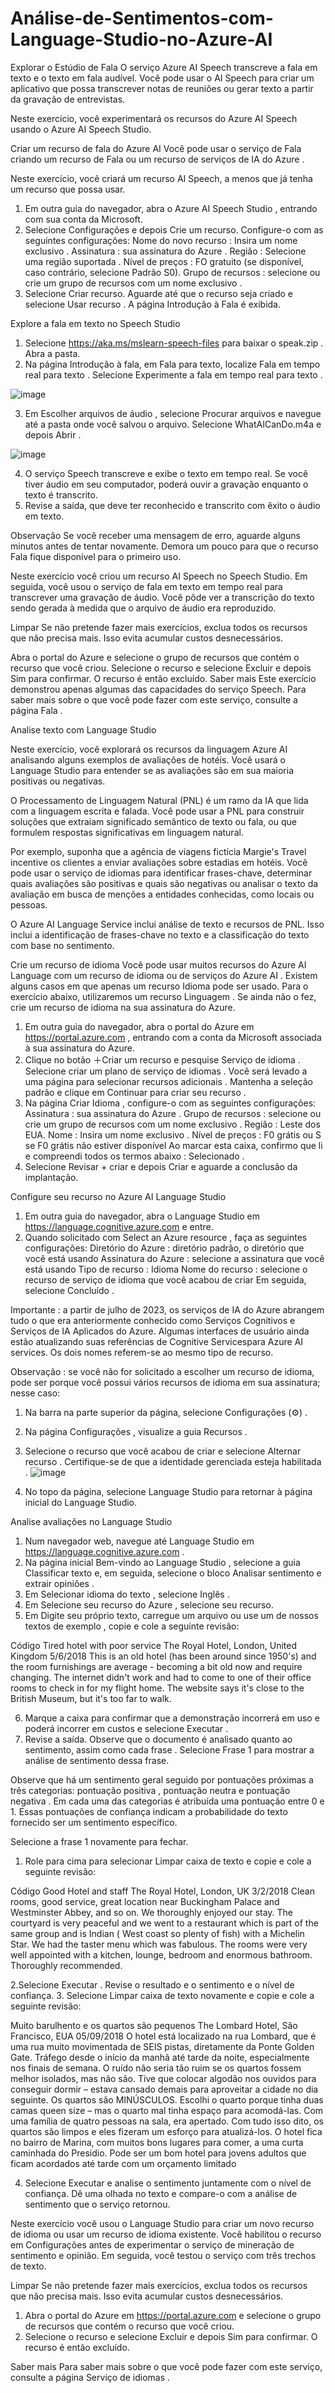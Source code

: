 # Análise-de-Sentimentos-com-Language-Studio-no-Azure-AI

Explorar o Estúdio de Fala
O serviço Azure AI Speech transcreve a fala em texto e o texto em fala audível. Você pode usar o AI Speech para criar um aplicativo que possa transcrever notas de reuniões ou gerar texto a partir da gravação de entrevistas.

Neste exercício, você experimentará os recursos do Azure AI Speech usando o Azure AI Speech Studio.

Criar um recurso de fala do Azure AI
Você pode usar o serviço de Fala criando um recurso de Fala ou um recurso de serviços de IA do Azure .

Neste exercício, você criará um recurso AI Speech, a menos que já tenha um recurso que possa usar.

1. Em outra guia do navegador, abra o Azure AI Speech Studio , entrando com sua conta da Microsoft.
2. Selecione Configurações e depois Crie um recurso. Configure-o com as seguintes configurações:
    Nome do novo recurso : Insira um nome exclusivo .
    Assinatura : sua assinatura do Azure .
    Região : Selecione uma região suportada .
    Nível de preços : FO gratuito (se disponível, caso contrário, selecione Padrão S0).
    Grupo de recursos : selecione ou crie um grupo de recursos com um nome exclusivo .
3. Selecione Criar recurso. Aguarde até que o recurso seja criado e selecione Usar recurso . A página Introdução à Fala é exibida.


Explore a fala em texto no Speech Studio
1. Selecione https://aka.ms/mslearn-speech-files para baixar o speak.zip . Abra a pasta.
2. Na página Introdução à fala, em Fala para texto, localize Fala em tempo real para texto . Selecione Experimente a fala em tempo real para texto .

![image](https://github.com/ThiagoMouraP/An-lise-de-Sentimentos-com-Language-Studio-no-Azure-AI/assets/43223265/8cab4a7b-1660-4640-8ce2-93843d9f451e)

3. Em Escolher arquivos de áudio , selecione Procurar arquivos e navegue até a pasta onde você salvou o arquivo. Selecione WhatAICanDo.m4a e depois Abrir .

![image](https://github.com/ThiagoMouraP/An-lise-de-Sentimentos-com-Language-Studio-no-Azure-AI/assets/43223265/f4d22885-be40-4378-81ee-366aadc9be0e)

4. O serviço Speech transcreve e exibe o texto em tempo real. Se você tiver áudio em seu computador, poderá ouvir a gravação enquanto o texto é transcrito.
5. Revise a saída, que deve ter reconhecido e transcrito com êxito o áudio em texto.

Observação Se você receber uma mensagem de erro, aguarde alguns minutos antes de tentar novamente. Demora um pouco para que o recurso Fala fique disponível para o primeiro uso.

Neste exercício você criou um recurso AI Speech no Speech Studio. Em seguida, você usou o serviço de fala em texto em tempo real para transcrever uma gravação de áudio. Você pôde ver a transcrição do texto sendo gerada à medida que o arquivo de áudio era reproduzido.

Limpar
Se não pretende fazer mais exercícios, exclua todos os recursos que não precisa mais. Isso evita acumular custos desnecessários.

Abra o portal do Azure e selecione o grupo de recursos que contém o recurso que você criou.
Selecione o recurso e selecione Excluir e depois Sim para confirmar. O recurso é então excluído.
Saber mais
Este exercício demonstrou apenas algumas das capacidades do serviço Speech. Para saber mais sobre o que você pode fazer com este serviço, consulte a página Fala .



Analise texto com Language Studio

Neste exercício, você explorará os recursos da linguagem Azure AI analisando alguns exemplos de avaliações de hotéis. Você usará o Language Studio para entender se as avaliações são em sua maioria positivas ou negativas.

O Processamento de Linguagem Natural (PNL) é um ramo da IA ​​que lida com a linguagem escrita e falada. Você pode usar a PNL para construir soluções que extraiam significado semântico de texto ou fala, ou que formulem respostas significativas em linguagem natural.

Por exemplo, suponha que a agência de viagens fictícia Margie's Travel incentive os clientes a enviar avaliações sobre estadias em hotéis. Você pode usar o serviço de idiomas para identificar frases-chave, determinar quais avaliações são positivas e quais são negativas ou analisar o texto da avaliação em busca de menções a entidades conhecidas, como locais ou pessoas.

O Azure AI Language Service inclui análise de texto e recursos de PNL. Isso inclui a identificação de frases-chave no texto e a classificação do texto com base no sentimento.

Crie um recurso de idioma
Você pode usar muitos recursos do Azure AI Language com um recurso de idioma ou de serviços do Azure AI . Existem alguns casos em que apenas um recurso Idioma pode ser usado. Para o exercício abaixo, utilizaremos um recurso Linguagem . Se ainda não o fez, crie um recurso de idioma na sua assinatura do Azure.

1. Em outra guia do navegador, abra o portal do Azure em https://portal.azure.com , entrando com a conta da Microsoft associada à sua assinatura do Azure.
2. Clique no botão ＋Criar um recurso e pesquise Serviço de idioma . Selecione criar um plano de serviço de idiomas . Você será levado a uma página para selecionar recursos adicionais . Mantenha a seleção padrão e clique em Continuar para criar seu recurso .
3. Na página Criar Idioma , configure-o com as seguintes configurações:
    Assinatura : sua assinatura do Azure .
    Grupo de recursos : selecione ou crie um grupo de recursos com um nome exclusivo .
    Região : Leste dos EUA.
    Nome : Insira um nome exclusivo .
    Nível de preços : F0 grátis ou S se F0 grátis não estiver disponível
    Ao marcar esta caixa, confirmo que li e compreendi todos os termos abaixo : Selecionado .
4. Selecione Revisar + criar e depois Criar e aguarde a conclusão da implantação.


Configure seu recurso no Azure AI Language Studio
1. Em outra guia do navegador, abra o Language Studio em https://language.cognitive.azure.com e entre.
2. Quando solicitado com Select an Azure resource , faça as seguintes configurações:
    Diretório do Azure : diretório padrão, o diretório que você está usando
    Assinatura do Azure : selecione a assinatura que você está usando
    Tipo de recurso : Idioma
    Nome do recurso : selecione o recurso de serviço de idioma que você acabou de criar
Em seguida, selecione Concluído .

Importante : a partir de julho de 2023, os serviços de IA do Azure abrangem tudo o que era anteriormente conhecido como Serviços Cognitivos e Serviços de IA Aplicados do Azure. Algumas interfaces de usuário ainda estão atualizando suas referências de Cognitive Servicespara Azure AI services. Os dois nomes referem-se ao mesmo tipo de recurso.

Observação : se você não for solicitado a escolher um recurso de idioma, pode ser porque você possui vários recursos de idioma em sua assinatura; nesse caso:

1. Na barra na parte superior da página, selecione Configurações (⚙) .
2. Na página Configurações , visualize a guia Recursos .
3. Selecione o recurso que você acabou de criar e selecione Alternar recurso . Certifique-se de que a identidade gerenciada esteja habilitada . ![image](https://github.com/ThiagoMouraP/An-lise-de-Sentimentos-com-Language-Studio-no-Azure-AI/assets/43223265/3493073c-b40b-4ca7-94c3-1308f8c31378)

4. No topo da página, selecione Language Studio para retornar à página inicial do Language Studio.


Analise avaliações no Language Studio
1. Num navegador web, navegue até Language Studio em https://language.cognitive.azure.com .
2. Na página inicial Bem-vindo ao Language Studio , selecione a guia Classificar texto e, em seguida, selecione o bloco Analisar sentimento e extrair opiniões .
3. Em Selecionar idioma do texto , selecione Inglês .
4. Em Selecione seu recurso do Azure , selecione seu recurso.
5. Em Digite seu próprio texto, carregue um arquivo ou use um de nossos textos de exemplo , copie e cole a seguinte revisão:

Código
 Tired hotel with poor service
 The Royal Hotel, London, United Kingdom
 5/6/2018
 This is an old hotel (has been around since 1950's) and the room furnishings are average - becoming a bit old now and require changing. The internet didn't work and had to come to one of their office rooms to check in for my flight home. The website says it's close to the British Museum, but it's too far to walk.

6. Marque a caixa para confirmar que a demonstração incorrerá em uso e poderá incorrer em custos e selecione Executar .
7. Revise a saída. Observe que o documento é analisado quanto ao sentimento, assim como cada frase . Selecione Frase 1 para mostrar a análise de sentimento dessa frase.

Observe que há um sentimento geral seguido por pontuações próximas a três categorias: pontuação positiva , pontuação neutra e pontuação negativa . Em cada uma das categorias é atribuída uma pontuação entre 0 e 1. Essas pontuações de confiança indicam a probabilidade do texto fornecido ser um sentimento específico.

Selecione a frase 1 novamente para fechar.
1. Role para cima para selecionar Limpar caixa de texto e copie e cole a seguinte revisão:

Código
 Good Hotel and staff
 The Royal Hotel, London, UK
 3/2/2018
 Clean rooms, good service, great location near Buckingham Palace and Westminster Abbey, and so on. We thoroughly enjoyed our stay. The courtyard is very peaceful and we went to a restaurant which is part of the same group and is Indian ( West coast so plenty of fish) with a Michelin Star. We had the taster menu which was fabulous. The rooms were very well appointed with a kitchen, lounge, bedroom and enormous bathroom. Thoroughly recommended.

2.Selecione Executar . Revise o resultado e o sentimento e o nível de confiança.
3. Selecione Limpar caixa de texto novamente e copie e cole a seguinte revisão:

Muito barulhento e os quartos são pequenos The Lombard Hotel, São Francisco, EUA 05/09/2018 O hotel está localizado na rua Lombard, que é uma rua muito movimentada de SEIS pistas, diretamente da Ponte Golden Gate. Tráfego desde o início da manhã até tarde da noite, especialmente nos finais de semana. O ruído não seria tão ruim se os quartos fossem melhor isolados, mas não são. Tive que colocar algodão nos ouvidos para conseguir dormir – estava cansado demais para aproveitar a cidade no dia seguinte. Os quartos são MINÚSCULOS. Escolhi o quarto porque tinha duas camas queen size – mas o quarto mal tinha espaço para acomodá-las. Com uma família de quatro pessoas na sala, era apertado. Com tudo isso dito, os quartos são limpos e eles fizeram um esforço para atualizá-los. O hotel fica no bairro de Marina, com muitos bons lugares para comer, a uma curta caminhada do Presidio. Pode ser um bom hotel para jovens adultos que ficam acordados até tarde com um orçamento limitado

4. Selecione Executar e analise o sentimento juntamente com o nível de confiança. Dê uma olhada no texto e compare-o com a análise de sentimento que o serviço retornou.

Neste exercício você usou o Language Studio para criar um novo recurso de idioma ou usar um recurso de idioma existente. Você habilitou o recurso em Configurações antes de experimentar o serviço de mineração de sentimento e opinião. Em seguida, você testou o serviço com três trechos de texto.

Limpar
Se não pretende fazer mais exercícios, exclua todos os recursos que não precisa mais. Isso evita acumular custos desnecessários.

1. Abra o portal do Azure em https://portal.azure.com e selecione o grupo de recursos que contém o recurso que você criou.
2. Selecione o recurso e selecione Excluir e depois Sim para confirmar. O recurso é então excluído.

Saber mais
Para saber mais sobre o que você pode fazer com este serviço, consulte a página Serviço de idiomas .
